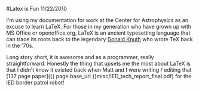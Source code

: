 #Latex is Fun
11/22/2010

I'm using my documentation for work at the Center for Astrophysics as an excuse to learn LaTeX. For those in my generation who have grown up with MS Office or openoffice.org, LaTeX is an ancient typesetting language that can trace its roots back to the legendary [Donald Knuth](http://en.wikipedia.org/wiki/Donald_Knuth) who wrote TeX back in the '70s.

Long story short, it is awesome and as a programmer, really straightforward. Honestly the thing that upsets me the most about LaTeX is that I didn't know it existed back when Matt and I were writing / editing that [137 page paper]({{ page.base_url }}misc/IED_tech_report_final.pdf) for the IED border patrol robot!
